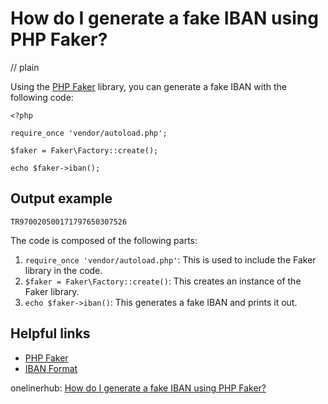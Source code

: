 # How do I generate a fake IBAN using PHP Faker?
// plain

Using the [PHP Faker](https://github.com/fzaninotto/Faker) library, you can generate a fake IBAN with the following code:

```
<?php

require_once 'vendor/autoload.php';

$faker = Faker\Factory::create();

echo $faker->iban();

```

## Output example


```
TR970020500171797650307526
```

The code is composed of the following parts:

1. `require_once 'vendor/autoload.php'`: This is used to include the Faker library in the code.
2. `$faker = Faker\Factory::create()`: This creates an instance of the Faker library.
3. `echo $faker->iban()`: This generates a fake IBAN and prints it out.

## Helpful links

- [PHP Faker](https://github.com/fzaninotto/Faker)
- [IBAN Format](https://www.iban.com/structure)

onelinerhub: [How do I generate a fake IBAN using PHP Faker?](https://onelinerhub.com/php-faker/how-do-i-generate-a-fake-iban-using-php-faker)